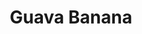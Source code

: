 ---
origin: Colombia
title: Guava Banana
price: 22.50
image_src: "../../assets/col.png"
image_alt: "coffee bag of Guava Banana"
description: "Embrace the tropics with this Colombian blend, where sun-kissed guava mingles with sweet banana, creating a vibrant cup with a touch of citrus and caramel. Perfect for pour-over or a bright cold brew."
roast: medium
processing: washed
brewing_methods: pour-over, cold brew
---